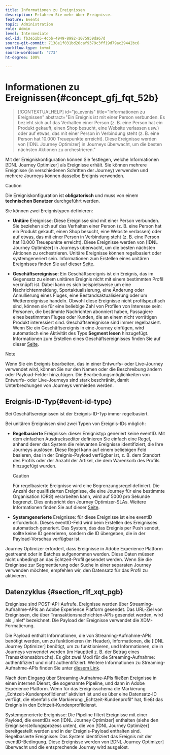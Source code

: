 ```yaml
---
title: Informationen zu Ereignissen
description: Erfahren Sie mehr über Ereignisse.
feature: Events
topic: Administration
role: Admin
level: Intermediate
exl-id: fb3e51b5-4cbb-4949-8992-1075959da67d
source-git-commit: 7138e1f031bd26caf9379c3ff19d79ac29442bc6
workflow-type: tm+mt
source-wordcount: '773'
ht-degree: 100%

---
```


# Informationen zu Ereignissen{#concept_gfj_fqt_52b}

>[!CONTEXTUALHELP]
>id="jo_events"
>title="Informationen zu Ereignissen"
>abstract="Ein Ereignis ist mit einer Person verbunden. Es bezieht sich auf das Verhalten einer Person (z. B. eine Person hat ein Produkt gekauft, einen Shop besucht, eine Website verlassen usw.) oder auf etwas, das mit einer Person in Verbindung steht (z. B. eine Person hat 10.000 Treuepunkte erreicht). Diese Ereignisse werden von [!DNL Journey Optimizer] in Journeys überwacht, um die besten nächsten Aktionen zu orchestrieren."

Mit der Ereigniskonfiguration können Sie festlegen, welche Informationen [!DNL Journey Optimizer] als Ereignisse erhält. Sie können mehrere Ereignisse (in verschiedenen Schritten der Journey) verwenden und mehrere Journeys können dasselbe Ereignis verwenden.

>[!CAUTION]
>
>Die Ereigniskonfiguration ist **obligatorisch** und muss von einem **technischen Benutzer** durchgeführt werden.

Sie können zwei Ereignistypen definieren:

* **Unitäre** Ereignisse: Diese Ereignisse sind mit einer Person verbunden. Sie beziehen sich auf das Verhalten einer Person (z. B. eine Person hat ein Produkt gekauft, einen Shop besucht, eine Website verlassen) oder auf etwas, das mit einer Person in Verbindung steht (z. B. eine Person hat 10.000 Treuepunkte erreicht). Diese Ereignisse werden von [!DNL Journey Optimizer] in Journeys überwacht, um die besten nächsten Aktionen zu orchestrieren. Unitäre Ereignisse können regelbasiert oder systemgeneriert sein. Informationen zum Erstellen eines unitären Ereignisses finden Sie auf dieser [Seite](../event/about-creating.md).

* **Geschäftsereignisse**: Ein Geschäftsereignis ist ein Ereignis, das im Gegensatz zu einem unitären Ereignis nicht mit einem bestimmten Profil verknüpft ist. Dabei kann es sich beispielsweise um eine Nachrichtenmeldung, Sportaktualisierung, eine Änderung oder Annullierung eines Fluges, eine Bestandsaktualisierung oder um Wetterereignisse handeln. Obwohl diese Ereignisse nicht profilspezifisch sind, können sie für eine beliebige Zahl von Profilen von Interesse sein: Personen, die bestimmte Nachrichten abonniert haben, Passagiere eines bestimmten Fluges oder Kunden, die an einem nicht vorrätigen Produkt interessiert sind. Geschäftsereignisse sind immer regelbasiert. Wenn Sie ein Geschäftsereignis in eine Journey einfügen, wird automatisch eine Aktivität des Typs **Segment lesen** hinzugefügt. Informationen zum Erstellen eines Geschäftsereignisses finden Sie auf dieser [Seite](../event/about-creating-business.md).


>[!NOTE]
>
>Wenn Sie ein Ereignis bearbeiten, das in einer Entwurfs- oder Live-Journey verwendet wird, können Sie nur den Namen oder die Beschreibung ändern oder Payload-Felder hinzufügen. Die Bearbeitungsmöglichkeiten von Entwurfs- oder Live-Journeys sind stark beschränkt, damit Unterbrechungen von Journeys vermieden werden.

## Ereignis-ID-Typ{#event-id-type}

Bei Geschäftsereignissen ist der Ereignis-ID-Typ immer regelbasiert.

Bei unitären Ereignissen sind zwei Typen von Ereignis-IDs möglich:

* **Regelbasierte** Ereignisse: dieser Ereignistyp generiert keine eventID. Mit dem einfachen Ausdruckseditor definieren Sie einfach eine Regel, anhand derer das System die relevanten Ereignisse identifiziert, die Ihre Journeys auslösen. Diese Regel kann auf einem beliebigen Feld basieren, das in der Ereignis-Payload verfügbar ist, z. B. dem Standort des Profils oder der Anzahl der Artikel, die dem Warenkorb des Profils hinzugefügt wurden.

   >[!CAUTION]
   >
   >Für regelbasierte Ereignisse wird eine Begrenzungsregel definiert. Die Anzahl der qualifizierten Ereignisse, die eine Journey für eine bestimmte Organisation (ORG) verarbeiten kann, wird auf 5000 pro Sekunde begrenzt. Dies entspricht den Journey Optimizer-SLAs. Weitere Informationen finden Sie auf dieser [Seite](https://helpx.adobe.com/de/legal/product-descriptions/journey-orchestration.html).

* **Systemgenerierte** Ereignisse: für diese Ereignisse ist eine eventID erforderlich. Dieses eventID-Feld wird beim Erstellen des Ereignisses automatisch generiert. Das System, das das Ereignis per Push sendet, sollte keine ID generieren, sondern die ID übergeben, die in der Payload-Vorschau verfügbar ist.

Journey Optimizer erfordert, dass Ereignisse in Adobe Experience Platform gestreamt oder in Batches aufgenommen werden. Diese Daten müssen nicht unbedingt an das Echtzeit-Profil gesendet werden. Wenn Sie die Ereignisse zur Segmentierung oder Suche in einer separaten Journey verwenden möchten, empfehlen wir, den Datensatz für das Profil zu aktivieren.

## Datenzyklus {#section_r1f_xqt_pgb}

Ereignisse sind POST-API-Aufrufe. Ereignisse werden über Streaming-Aufnahme-APIs an Adobe Experience Platform gesendet. Das URL-Ziel von Ereignissen, die über Transaktionsnachrichten-APIs gesendet werden, wird als „Inlet“ bezeichnet. Die Payload der Ereignisse verwendet die XDM-Formatierung.

Die Payload enthält Informationen, die von Streaming-Aufnahme-APIs benötigt werden, um zu funktionieren (im Header), Informationen, die [!DNL Journey Optimizer] benötigt, um zu funktionieren, und Informationen, die in Journeys verwendet werden (im Hauptteil z. B. der Betrag eines Transaktionsabbruchs). Es gibt zwei Modi für die Streaming-Aufnahme: authentifiziert und nicht authentifiziert. Weitere Informationen zu Streaming-Aufnahme-APIs finden Sie unter [diesem Link](https://experienceleague.adobe.com/docs/experience-platform/xdm/api/getting-started.html?lang=de).

Nach dem Eingang über Streaming-Aufnahme-APIs fließen Ereignisse in einen internen Dienst, die sogenannte Pipeline, und dann in Adobe Experience Platform. Wenn für das Ereignisschema die Markierung „Echtzeit-Kundenprofildienst“ aktiviert ist und es über eine Datensatz-ID verfügt, die ebenfalls die Markierung „Echtzeit-Kundenprofil“ hat, fließt das Ereignis in den Echtzeit-Kundenprofildienst.

Systemgenerierte Ereignisse: Die Pipeline filtert Ereignisse mit einer Payload, die eventIDs von [!DNL Journey Optimizer] enthalten (siehe den Ereigniserstellungsprozess unten), die von [!DNL Journey Optimizer] bereitgestellt werden und in der Ereignis-Payload enthalten sind. Regelbasierte Ereignisse: Das System identifiziert das Ereignis mit der eventID-Bedingung. Diese Ereignisse werden von [!DNL Journey Optimizer] überwacht und die entsprechende Journey wird ausgelöst.
